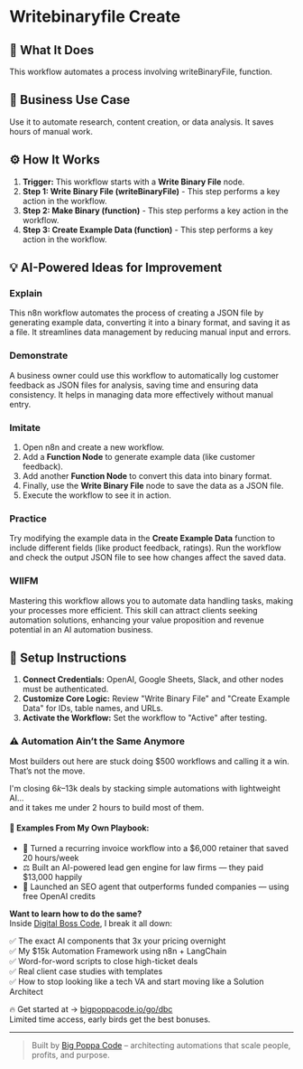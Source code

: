 # Writebinaryfile Create

## 🚀 What It Does
This workflow automates a process involving writeBinaryFile, function.

## 💼 Business Use Case
Use it to automate research, content creation, or data analysis. It saves hours of manual work.

## ⚙️ How It Works
1.  **Trigger:** This workflow starts with a **Write Binary File** node.
2. **Step 1: Write Binary File (writeBinaryFile)** - This step performs a key action in the workflow.
3. **Step 2: Make Binary (function)** - This step performs a key action in the workflow.
4. **Step 3: Create Example Data (function)** - This step performs a key action in the workflow.

## 💡 AI-Powered Ideas for Improvement
### Explain
This n8n workflow automates the process of creating a JSON file by generating example data, converting it into a binary format, and saving it as a file. It streamlines data management by reducing manual input and errors.

### Demonstrate
A business owner could use this workflow to automatically log customer feedback as JSON files for analysis, saving time and ensuring data consistency. It helps in managing data more effectively without manual entry.

### Imitate
1. Open n8n and create a new workflow.
2. Add a **Function Node** to generate example data (like customer feedback).
3. Add another **Function Node** to convert this data into binary format.
4. Finally, use the **Write Binary File** node to save the data as a JSON file.
5. Execute the workflow to see it in action.

### Practice
Try modifying the example data in the **Create Example Data** function to include different fields (like product feedback, ratings). Run the workflow and check the output JSON file to see how changes affect the saved data.

### WIIFM
Mastering this workflow allows you to automate data handling tasks, making your processes more efficient. This skill can attract clients seeking automation solutions, enhancing your value proposition and revenue potential in an AI automation business.

## 🔧 Setup Instructions
1. **Connect Credentials:** OpenAI, Google Sheets, Slack, and other nodes must be authenticated.
2. **Customize Core Logic:** Review "Write Binary File" and "Create Example Data" for IDs, table names, and URLs.
3. **Activate the Workflow:** Set the workflow to "Active" after testing.

### ⚠️ Automation Ain’t the Same Anymore

Most builders out here are stuck doing $500 workflows and calling it a win.  
That’s not the move.  

I'm closing $6k–$13k deals by stacking simple automations with lightweight AI...  
and it takes me under 2 hours to build most of them.

#### 🧠 Examples From My Own Playbook:
- 🔁 Turned a recurring invoice workflow into a $6,000 retainer that saved 20 hours/week  
- ⚖️ Built an AI-powered lead gen engine for law firms — they paid $13,000 happily  
- 🚀 Launched an SEO agent that outperforms funded companies — using free OpenAI credits  

**Want to learn how to do the same?**  
Inside [Digital Boss Code](https://bigpoppacode.io/go/dbc), I break it all down:

✅ The exact AI components that 3x your pricing overnight  
✅ My $15k Automation Framework using n8n + LangChain  
✅ Word-for-word scripts to close high-ticket deals  
✅ Real client case studies with templates  
✅ How to stop looking like a tech VA and start moving like a Solution Architect  

🔥 Get started at → [bigpoppacode.io/go/dbc](https://bigpoppacode.io/go/dbc)  
Limited time access, early birds get the best bonuses.

---
> Built by [Big Poppa Code](https://bigpoppacode.io) – architecting automations that scale people, profits, and purpose.
